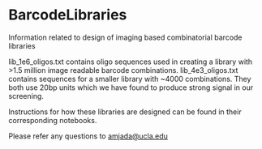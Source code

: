 # BarcodeLibraries
Information related to design of imaging based combinatorial barcode libraries

lib_1e6_oligos.txt contains oligo sequences used in creating a library with >1.5 million image readable barcode combinations.
lib_4e3_oligos.txt contains sequences for a smaller library with ~4000 combinations.
They both use 20bp units which we have found to produce strong signal in our screening.

Instructions for how these libraries are designed can be found in their corresponding notebooks.

Please refer any questions to amjada@ucla.edu
